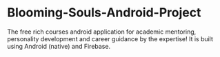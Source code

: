 # Blooming-Souls-Android-Project
The free rich courses android application for academic mentoring, personality development and career guidance by the expertise! It is built using Android (native) and Firebase.
